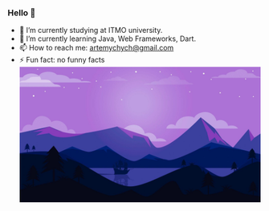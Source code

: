 ### Hello 👋



- 🔭 I’m currently studying at ITMO university.
- 🌱 I’m currently learning Java, Web Frameworks, Dart.
- 📫 How to reach me: artemychych@gmail.com
- ⚡ Fun fact: no funny facts
![Wallpaper](https://github.com/artemychych/artemychych/blob/main/minimalist-landscape-to-1920x1080.jpg)
